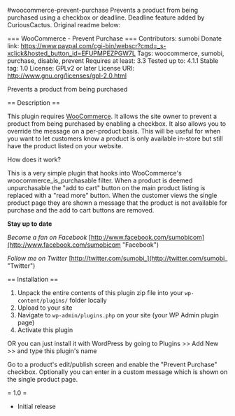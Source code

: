 #woocommerce-prevent-purchase
Prevents a product from being purchased using a checkbox or deadline. Deadline feature added by CuriousCactus.
Original readme below:

=== WooCommerce - Prevent Purchase ===
Contributors: sumobi
Donate link: https://www.paypal.com/cgi-bin/webscr?cmd=_s-xclick&hosted_button_id=EFUPMPEZPGW7L
Tags: woocommerce, sumobi, purchase, disable, prevent
Requires at least: 3.3
Tested up to: 4.1.1
Stable tag: 1.0
License: GPLv2 or later
License URI: http://www.gnu.org/licenses/gpl-2.0.html

Prevents a product from being purchased

== Description ==

This plugin requires [WooCommerce](https://wordpress.org/plugins/woocommerce/ "WooCommerce"). It allows the site owner to prevent a product from being purchased by enabling a checkbox. It also allows you to override the message on a per-product basis. This will be useful for when you want to let customers know a product is only available in-store but still have the product listed on your website.

How does it work?

This is a very simple plugin that hooks into WooCommerce's woocommerce_is_purchasable filter. When a product is deemed unpurchasable the "add to cart" button on the main product listing is replaced with a "read more" button. When the customer views the single product page they are shown a message that the product is not available for purchase and the add to cart buttons are removed.

**Stay up to date**

*Become a fan on Facebook* 
[http://www.facebook.com/sumobicom](http://www.facebook.com/sumobicom "Facebook")

*Follow me on Twitter* 
[http://twitter.com/sumobi_](http://twitter.com/sumobi_ "Twitter")

== Installation ==

1. Unpack the entire contents of this plugin zip file into your `wp-content/plugins/` folder locally
1. Upload to your site
1. Navigate to `wp-admin/plugins.php` on your site (your WP Admin plugin page)
1. Activate this plugin

OR you can just install it with WordPress by going to Plugins >> Add New >> and type this plugin's name

Go to a product's edit/publish screen and enable the "Prevent Purchase" checkbox. Optionally you can enter in a custom message which is shown on the single product page.

= 1.0 =
* Initial release
